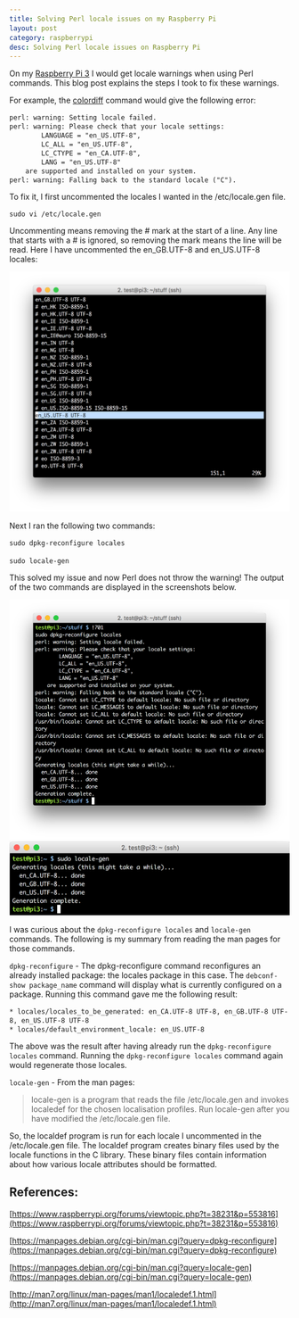 ```yaml
---
title: Solving Perl locale issues on my Raspberry Pi
layout: post
category: raspberrypi
desc: Solving Perl locale issues on Raspberry Pi
---
```


On my [Raspberry Pi 3](https://www.raspberrypi.org/products/raspberry-pi-3-model-b/) I would get locale warnings when using Perl commands.  This blog post explains the steps I took to fix these warnings.

For example, the [colordiff](http://www.colordiff.org/) command would give the following error:

```
perl: warning: Setting locale failed.
perl: warning: Please check that your locale settings:
		LANGUAGE = "en_US.UTF-8",
		LC_ALL = "en_US.UTF-8",
		LC_CTYPE = "en_CA.UTF-8",
		LANG = "en_US.UTF-8"
	are supported and installed on your system.
perl: warning: Falling back to the standard locale ("C").

```

To fix it, I first uncommented the locales I wanted in the /etc/locale.gen file.  

```
sudo vi /etc/locale.gen
```

Uncommenting means removing the # mark at the start of a line. Any line that starts with a # is ignored, so removing the mark means the line will be read. Here I have uncommented the en_GB.UTF-8 and en_US.UTF-8 locales:

<img src="/images/locale_warning_locale_gen_file.png" class="img-responsive center-block" alt="editing the /etc/locale.gen file">


Next I ran the following two commands:

```
sudo dpkg-reconfigure locales

sudo locale-gen
``` 

This solved my issue and now Perl does not throw the warning! The output of the two commands are displayed in the screenshots below.  

<img src="/images/locale_warning_dpgk-reconfigure.png" class="img-responsive center-block" alt="results of dpkg-reconfigure locales command">

<img src="/images/locale_warning_locale-gen.png" class="img-responsive center-block" alt="results of locale-gen command">


I was curious about the <code>dpkg-reconfigure locales</code> and <code>locale-gen</code> commands.  The following is my summary from reading the man pages for those commands.

<code>dpkg-reconfigure</code> - The dpkg-reconfigure command reconfigures an already installed package: the locales package in this case.  The <code>debconf-show package_name</code> command will display what is currently configured on a package.  Running this command gave me the following result:

```
* locales/locales_to_be_generated: en_CA.UTF-8 UTF-8, en_GB.UTF-8 UTF-8, en_US.UTF-8 UTF-8
* locales/default_environment_locale: en_US.UTF-8
```

The above was the result after having already run the <code>dpkg-reconfigure locales</code> command. Running the <code>dpkg-reconfigure locales</code> command again would regenerate those locales.

<code>locale-gen</code> - From the man pages:

> locale-gen is a program that reads the file /etc/locale.gen and invokes localedef for the chosen localisation profiles.  Run locale-gen after you have modified the /etc/locale.gen file.  

So, the localdef program is run for each locale I uncommented in the /etc/locale.gen file. The localdef program creates binary files used by the locale functions in the C library.  These binary files contain information about how various locale attributes should be formatted.

## References:
[https://www.raspberrypi.org/forums/viewtopic.php?t=38231&p=553816](https://www.raspberrypi.org/forums/viewtopic.php?t=38231&p=553816)

[https://manpages.debian.org/cgi-bin/man.cgi?query=dpkg-reconfigure](https://manpages.debian.org/cgi-bin/man.cgi?query=dpkg-reconfigure)

[https://manpages.debian.org/cgi-bin/man.cgi?query=locale-gen](https://manpages.debian.org/cgi-bin/man.cgi?query=locale-gen)

[http://man7.org/linux/man-pages/man1/localedef.1.html](http://man7.org/linux/man-pages/man1/localedef.1.html)
